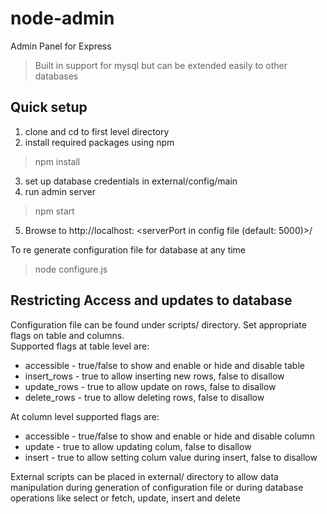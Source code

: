 # node-admin
Admin Panel for Express
> Built in support for mysql but can be extended easily to other databases

## Quick setup
1. clone and cd to first level directory
2. install required packages using npm
> npm install
3. set up database credentials in external/config/main
4. run admin server
> npm start
5. Browse to http://localhost: \<serverPort in config file (default: 5000)\>/  

To re generate configuration file for database at any time
> node configure.js

## Restricting Access and updates to database
Configuration file can be found under scripts/ directory.
Set appropriate flags on table and columns.\
Supported flags at table level are:
- accessible \- true/false to show and enable or hide and disable table
- insert_rows \- true to allow inserting new rows, false to disallow
- update_rows \- true to allow update on rows, false to disallow
- delete_rows \- true to allow deleting rows, false to disallow


At column level supported flags are:
- accessible \- true/false to show and enable or hide and disable column
- update \- true to allow updating colum, false to disallow
- insert \- true to allow setting colum value during insert, false to disallow

External scripts can be placed in external/ directory to allow data manipulation during generation of configuration file or during database operations like select or fetch, update, insert and delete

